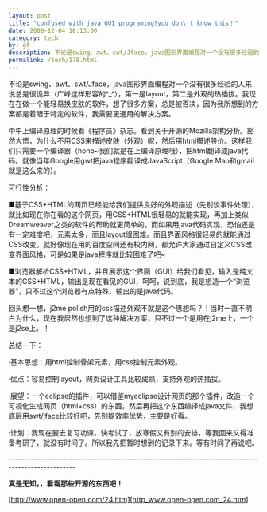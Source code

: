 ```yaml
---
layout: post
title: "confused with java GUI programing?you don\'t know this！"
date: 2008-12-04 18:13:00
category: tech
by: gf
description: 不论是swing、awt、swt/Jface，java图形界面编程对一个没有很多经验的人来说总是很诡异（广峰这样形容的^_^），第一是layout，第二是外观的热插拔。我现在在做一个能轻易换皮肤的软件
permalink: /tech/178.html
---
```

不论是swing、awt、swt/Jface，java图形界面编程对一个没有很多经验的人来说总是很诡异（广峰这样形容的^\_^），第一是layout，第二是外观的热插拔。我现在在做一个能轻易换皮肤的软件，想了很多方案，总是被否决，因为我所想到的方案都是着眼于特定的软件，我需要更通用的解决方案。

中午上编译原理的时候看《程序员》杂志。看到关于开源的Mozilla架构分析。豁然大悟，为什么不用CSS来描述皮肤（外观）呢，然后用html描述股价。这样我们只需要一个编译器（hoho~我们就是在上编译原理哦），把html翻译成java代码。就像当年Google用gwt把java程序翻译成JavaScript（Google Map和gmail就是这么来的）。

可行性分析：

■基于CSS+HTML的网页已经能给我们提供良好的外观描述（先别谈事件处理），就比如现在你在看的这个网页，用CSS+HTML很轻易的就能实现，再加上类似Dreamweaver之类的软件的帮助就更简单的，而如果用java代码实现，恐怕还是有一定难度吧，元素太多，而且layout很困难。而且界面风格很轻易的就能通过CSS改变。就好像现在用的百度空间还有校内网，都允许大家通过自定义CSS改变界面风格，可是如果是java程序就比较困难了吧~

■浏览器解析CSS+HTML，并且展示这个界面（GUI）给我们看见，输入是纯文本的CSS+HTML，输出是现在看见的GUI，呵呵，说到底，我是想造一个“浏览器”，只不过这个浏览器有点特殊，输出的是java代码。

回头想一想，j2me polish用的css描述外观不就是这个思想吗？！当时一直不明白为什么，现在我居然也想到了这种解决方案，只不过一个是用在j2me上，一个是j2se上。！

总结一下：

·基本思想：用html控制骨架元素，用css控制元素外观。

·优点：容易控制layout，网页设计工具比较成熟，支持外观的热插拔。

·展望：一个eclipse的插件，可以借鉴myeclipse设计网页的那个插件，改造一个可视化生成网页（html+css）的东西，然后再把这个东西编译成java文件，我想底层用swt/jface比较好吧，先别提效率优势，主要是好看。

·计划：我现在要去复习功课，快考试了，放寒假又有别的安排，等我回来又得准备考研了，就没有时间了。所以我先把暂时想到的记录下来。等有时间了再说吧。

\---------------------------------------------------------------------------------------------------

**真是无知，，看看那些开源的东西吧！**

[http://www.open-open.com/24.htm][http_www.open-open.com_24.htm]


[http_www.open-open.com_24.htm]: http://www.open-open.com/24.htm
